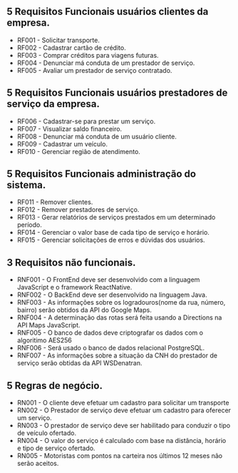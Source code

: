 ## 5 Requisitos Funcionais usuários clientes da empresa.
- RF001 - Solicitar transporte.
- RF002 - Cadastrar cartão de crédito.
- RF003 - Comprar créditos para viagens futuras.
- RF004 - Denunciar má conduta de um prestador de serviço.
- RF005 - Avaliar um prestador de serviço contratado.

## 5 Requisitos Funcionais usuários prestadores de serviço da empresa.
- RF006 - Cadastrar-se para prestar um serviço.
- RF007 - Visualizar saldo financeiro.
- RF008 - Denunciar má conduta de um usuário cliente.
- RF009 - Cadastrar um veículo.
- RF010 - Gerenciar região de atendimento.

## 5 Requisitos Funcionais administração do sistema.
- RF011 - Remover clientes.
- RF012 - Remover prestadores de serviço.
- RF013 - Gerar relatórios de serviços prestados em um determinado período.
- RF014 - Gerenciar o valor base de cada tipo de serviço e horário.
- RF015 - Gerenciar solicitações de erros e dúvidas dos usuários.

## 3 Requisitos não funcionais.
- RNF001 - O FrontEnd deve ser desenvolvido com a linguagem JavaScript e o framework ReactNative.
- RNF002 - O BackEnd deve ser desenvolvido na linguagem Java.
- RNF003 - As informações sobre os logradouros(nome da rua, número, bairro) serão obtidos da API do Google Maps.
- RNF004 - A determinação das rotas será feita usando a Directions na API Maps JavaScript.
- RNF005 - O banco de dados deve criptografar os dados com o algoritimo AES256
- RNF006 - Será usado o banco de dados relacional PostgreSQL.
- RNF007 - As informações sobre a situação da CNH do prestador de serviço serão obtidas da API WSDenatran.

## 5 Regras de negócio.
- RN001 - O cliente deve efetuar um cadastro para solicitar um transporte
- RN002 - O Prestador de serviço deve efetuar um cadastro para oferecer um serviço.
- RN003 - O prestador de serviço deve ser habilitado para conduzir o tipo de veículo ofertado.
- RN004 - O valor do serviço é calculado com base na distância, horário e tipo de serviço ofertado.
- RN005 - Motoristas com pontos na carteira nos últimos 12 meses não serão aceitos.